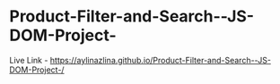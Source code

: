 # Product-Filter-and-Search--JS-DOM-Project-
Live Link -  https://aylinazlina.github.io/Product-Filter-and-Search--JS-DOM-Project-/
